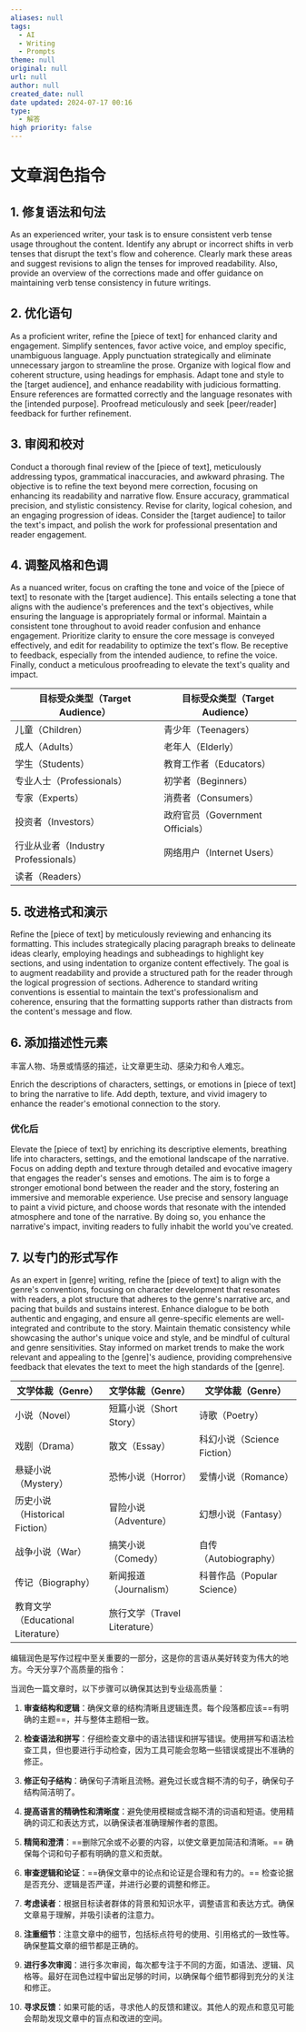 ```yaml
---
aliases: null
tags:
  - AI
  - Writing
  - Prompts
theme: null
original: null
url: null
author: null
created_date: null
date updated: 2024-07-17 00:16
type:
  - 解答
high priority: false
---
```


# 文章润色指令

## **1. 修复语法和句法**

As an experienced writer, your task is to ensure consistent verb tense usage throughout the content. Identify any abrupt or incorrect shifts in verb tenses that disrupt the text's flow and coherence. Clearly mark these areas and suggest revisions to align the tenses for improved readability. Also, provide an overview of the corrections made and offer guidance on maintaining verb tense consistency in future writings.

## **2. 优化语句**

As a proficient writer, refine the [piece of text] for enhanced clarity and engagement. Simplify sentences, favor active voice, and employ specific, unambiguous language. Apply punctuation strategically and eliminate unnecessary jargon to streamline the prose. Organize with logical flow and coherent structure, using headings for emphasis. Adapt tone and style to the [target audience], and enhance readability with judicious formatting. Ensure references are formatted correctly and the language resonates with the [intended purpose]. Proofread meticulously and seek [peer/reader] feedback for further refinement.

## **3. 审阅和校对**

Conduct a thorough final review of the [piece of text], meticulously addressing typos, grammatical inaccuracies, and awkward phrasing. The objective is to refine the text beyond mere correction, focusing on enhancing its readability and narrative flow. Ensure accuracy, grammatical precision, and stylistic consistency. Revise for clarity, logical cohesion, and an engaging progression of ideas. Consider the [target audience] to tailor the text's impact, and polish the work for professional presentation and reader engagement.

## **4. 调整风格和色调**

As a nuanced writer, focus on crafting the tone and voice of the [piece of text] to resonate with the [target audience]. This entails selecting a tone that aligns with the audience's preferences and the text's objectives, while ensuring the language is appropriately formal or informal. Maintain a consistent tone throughout to avoid reader confusion and enhance engagement. Prioritize clarity to ensure the core message is conveyed effectively, and edit for readability to optimize the text's flow. Be receptive to feedback, especially from the intended audience, to refine the voice. Finally, conduct a meticulous proofreading to elevate the text's quality and impact.

| 目标受众类型（Target Audience）       | 目标受众类型（Target Audience）    |
| ----------------------------- | -------------------------- |
| 儿童（Children）                  | 青少年（Teenagers）             |
| 成人（Adults）                    | 老年人（Elderly）               |
| 学生（Students）                  | 教育工作者（Educators）           |
| 专业人士（Professionals）           | 初学者（Beginners）             |
| 专家（Experts）                   | 消费者（Consumers）             |
| 投资者（Investors）                | 政府官员（Government Officials） |
| 行业从业者（Industry Professionals） | 网络用户（Internet Users）       |
| 读者（Readers）                   |                            |

## **5. 改进格式和演示**

Refine the [piece of text] by meticulously reviewing and enhancing its formatting. This includes strategically placing paragraph breaks to delineate ideas clearly, employing headings and subheadings to highlight key sections, and using indentation to organize content effectively. The goal is to augment readability and provide a structured path for the reader through the logical progression of sections. Adherence to standard writing conventions is essential to maintain the text's professionalism and coherence, ensuring that the formatting supports rather than distracts from the content's message and flow.

## **6. 添加描述性元素**

丰富人物、场景或情感的描述，让文章更生动、感染力和令人难忘。

Enrich the descriptions of characters, settings, or emotions in [piece of text] to bring the narrative to life. Add depth, texture, and vivid imagery to enhance the reader's emotional connection to the story.

### **优化后**

Elevate the [piece of text] by enriching its descriptive elements, breathing life into characters, settings, and the emotional landscape of the narrative. Focus on adding depth and texture through detailed and evocative imagery that engages the reader's senses and emotions. The aim is to forge a stronger emotional bond between the reader and the story, fostering an immersive and memorable experience. Use precise and sensory language to paint a vivid picture, and choose words that resonate with the intended atmosphere and tone of the narrative. By doing so, you enhance the narrative's impact, inviting readers to fully inhabit the world you've created.

## **7. 以专门的形式写作**

As an expert in [genre] writing, refine the [piece of text] to align with the genre's conventions, focusing on character development that resonates with readers, a plot structure that adheres to the genre's narrative arc, and pacing that builds and sustains interest. Enhance dialogue to be both authentic and engaging, and ensure all genre-specific elements are well-integrated and contribute to the story. Maintain thematic consistency while showcasing the author's unique voice and style, and be mindful of cultural and genre sensitivities. Stay informed on market trends to make the work relevant and appealing to the [genre]'s audience, providing comprehensive feedback that elevates the text to meet the high standards of the [genre].

| 文学体裁（Genre）                  | 文学体裁（Genre）             | 文学体裁（Genre）           |
| ---------------------------- | ----------------------- | --------------------- |
| 小说（Novel）                    | 短篇小说（Short Story）       | 诗歌（Poetry）            |
| 戏剧（Drama）                    | 散文（Essay）               | 科幻小说（Science Fiction） |
| 悬疑小说（Mystery）                | 恐怖小说（Horror）            | 爱情小说（Romance）         |
| 历史小说（Historical Fiction）     | 冒险小说（Adventure）         | 幻想小说（Fantasy）         |
| 战争小说（War）                    | 搞笑小说（Comedy）            | 自传（Autobiography）     |
| 传记（Biography）                | 新闻报道（Journalism）        | 科普作品（Popular Science） |
| 教育文学（Educational Literature） | 旅行文学（Travel Literature） |                       |

编辑润色是写作过程中至关重要的一部分，这是你的言语从美好转变为伟大的地方。今天分享7个高质量的指令：

当润色一篇文章时，以下步骤可以确保其达到专业级高质量：

1. **审查结构和逻辑**：确保文章的结构清晰且逻辑连贯。每个段落都应该==有明确的主题==，并与整体主题相一致。

2. **检查语法和拼写**：仔细检查文章中的语法错误和拼写错误。使用拼写和语法检查工具，但也要进行手动检查，因为工具可能会忽略一些错误或提出不准确的修正。

3. **修正句子结构**：确保句子清晰且流畅。避免过长或含糊不清的句子，确保句子结构简洁明了。

4. **提高语言的精确性和清晰度**：避免使用模糊或含糊不清的词语和短语。使用精确的词汇和表达方式，以确保读者准确理解作者的意图。

5. **精简和澄清**：==删除冗余或不必要的内容，以使文章更加简洁和清晰。== 确保每个词和句子都有明确的意义和贡献。

6. **审查逻辑和论证**：==确保文章中的论点和论证是合理和有力的。== 检查论据是否充分、逻辑是否严谨，并进行必要的调整和修正。

7. **考虑读者**：根据目标读者群体的背景和知识水平，调整语言和表达方式。确保文章易于理解，并吸引读者的注意力。

8. **注重细节**：注意文章中的细节，包括标点符号的使用、引用格式的一致性等。确保整篇文章的细节都是正确的。

9. **进行多次审阅**：进行多次审阅，每次都专注于不同的方面，如语法、逻辑、风格等。最好在润色过程中留出足够的时间，以确保每个细节都得到充分的关注和修正。

10. **寻求反馈**：如果可能的话，寻求他人的反馈和建议。其他人的观点和意见可能会帮助发现文章中的盲点和改进的空间。
